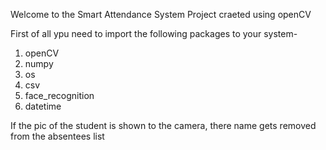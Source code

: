 Welcome to the Smart Attendance System Project craeted using openCV

First of all ypu need to import the following packages to your system-
1. openCV
2. numpy
3. os
4. csv
5. face_recognition
6. datetime

If the pic of the student is shown to the camera, there name gets removed from the absentees list
